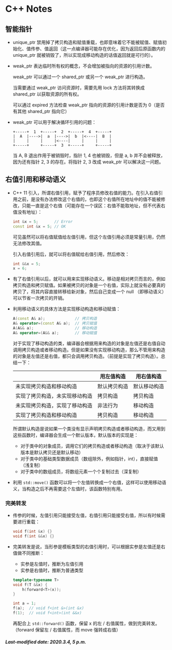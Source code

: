 # C++ Notes

## 智能指针

+ unique_ptr 禁用掉了拷贝构造和赋值重载，也即意味着它不能被赋值、赋值初始化、值传参、值返回（这一点编译器可能存在优化，因为返回后原函数内的 unique_ptr 就被销毁了，所以实现成移动构造的话值返回就是可行的）。

+ weak_ptr 表达临时所有权的概念，不会增加被指向的资源的引用计数。

  weak_ptr 可以通过一个 shared_ptr 或另一个 weak_ptr 进行构造。

  当需要通过 weak_ptr 访问资源时，需要先用 lock 方法将其转换成 shared_ptr 以获取资源的所有权。

  可以通过 expired 方法检查 weak_ptr 指向的资源的引用计数是否为 0（是否有其他 shared_ptr 指向它）

+ weak_ptr 可以用于解决循环引用的问题：

  ```
  +-----+  1  +-----+  2  +-----+  4  +-----+
  |  A  |---->|  a  |---->|  b  |<----|  B  |
  |     |     |     |<----|     |     |     |
  +-----+     +-----+  3  +-----+     +-----+
  ```

  当 A, B 退出作用于被销毁时，指针 1, 4 也被销毁，但是 a, b 并不会被释放，因为还有指针 2, 3 的存在。将指针 2, 3 改成 weak_ptr 可以解决这一问题。

## 右值引用和移动语义

+ C++ 11 引入，所谓右值引用，赋予了程序员修改右值的能力。在引入右值引用之前，是没有办法修改这个右值的，也即这个右值所在地址中的值不能被修改，只能一直是这个右值（可能存在一个误区：右值不能取地址，但不代表右值没有地址）：

  ```c++
  int &x = 5;       // Error
  const int &x = 5; // OK
  ```

  可见虽然可以将右值赋值给左值引用，但这个左值引用必须是常量引用，仍然无法修改其值。

  引入右值引用后，就可以将右值赋给右值引用，然后修改：

  ```c++
  int &&x = 5;
  x = 6;
  ```

+ 有了右值引用以后，就可以用来实现移动语义。移动是相对拷贝而言的，例如拷贝构造和拷贝赋值。如果被拷贝的对象是一个右值，实际上就没有必要真的拷贝了，将其内容直接转移给新对象，然后自己变成一个 null （即移动语义）可以节省一次拷贝的开销。

+ 利用移动语义的具体方法是实现移动构造和移动赋值：

  ```c++
  A(const A& a);             // 拷贝构造
  A& operator=(const A& a);  // 拷贝赋值
  A(A&& a);                  // 移动构造
  A& operator=(A&& a);       // 移动赋值
  ```

  对于实现了移动构造的类，编译器会根据用来构造的对象是左值还是右值自动调用拷贝构造或者移动构造。但是如果没有实现移动构造，那么不管用来构造的对象是左值还是右值，都只会调用拷贝构造。（前提是实现了拷贝构造）。总结一下：

  |                                | 用左值构造   | 用右值构造   |
  | ------------------------------ | ------------ | ------------ |
  | 未实现拷贝构造和移动构造       | 默认拷贝构造 | 默认移动构造 |
  | 实现了拷贝构造，未实现移动构造 | 拷贝构造     | 拷贝构造     |
  | 未实现拷贝构造，实现了移动构造 | 非法行为     | 移动构造     |
  | 实现了拷贝构造和移动构造       | 拷贝构造     | 移动构造     |

  所谓默认构造是说如果一个类没有显示声明拷贝构造或者移动构造，而又用到这些函数时，编译器会生成一个默认版本，默认版本的实现是：

  + 对于类中的对象成员，调用它们的拷贝构造或者移动构造（取决于该默认版本是默认拷贝还是默认移动）
  + 对于类中的基础类型数据成员（数组除外，例如指针，int），直接赋值（浅复制）
  + 对于类中的数组成员，将数组元素一个个复制过去（深复制）

+ 利用 `std::move()` 函数可以将一个左值转换成一个右值，这样可以使用移动语义，当构造之后不再需要这个左值时，该函数特别有用。

### 完美转发

+ 传参的时候，左值引用只能接受左值，右值引用只能接受右值，所以有时候需要进行重载：

  ```c++
  void f(int &x) {}
  void f(int &&x) {}
  ```

+ 完美转发是说，当形参是模板类型的右值引用时，可以根据实参是左值还是右值做不同推断：

  + 实参是左值时，推断为左值引用
  + 实参是右值时，推断为普通类型

  ```c++
  template<typename T>
  void f(T &&x) {
      h(forward<T>(x));
  }
  
  int a = 1;
  f(a);  // void f<int &>(int &x)
  f(1);  // void f<int>(int &&x)
  ```

  再配合上 `std::forward()` 函数，保留 x 的左 / 右值属性，做到完美转发。（forward 保留左 / 右值属性，而 move 强转成右值）

##### Last-modified date: 2020.3.4, 5 p.m.